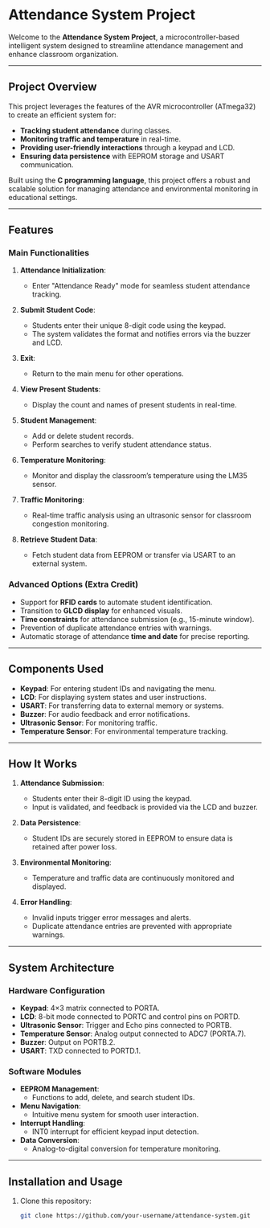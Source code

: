 # Attendance System Project

Welcome to the **Attendance System Project**, a microcontroller-based intelligent system designed to streamline attendance management and enhance classroom organization.

---

## Project Overview

This project leverages the features of the AVR microcontroller (ATmega32) to create an efficient system for:
- **Tracking student attendance** during classes.
- **Monitoring traffic and temperature** in real-time.
- **Providing user-friendly interactions** through a keypad and LCD.
- **Ensuring data persistence** with EEPROM storage and USART communication.

Built using the **C programming language**, this project offers a robust and scalable solution for managing attendance and environmental monitoring in educational settings.

---

## Features

### Main Functionalities
1. **Attendance Initialization**:
   - Enter "Attendance Ready" mode for seamless student attendance tracking.

2. **Submit Student Code**:
   - Students enter their unique 8-digit code using the keypad.
   - The system validates the format and notifies errors via the buzzer and LCD.

3. **Exit**:
   - Return to the main menu for other operations.

4. **View Present Students**:
   - Display the count and names of present students in real-time.

5. **Student Management**:
   - Add or delete student records.
   - Perform searches to verify student attendance status.

6. **Temperature Monitoring**:
   - Monitor and display the classroom’s temperature using the LM35 sensor.

7. **Traffic Monitoring**:
   - Real-time traffic analysis using an ultrasonic sensor for classroom congestion monitoring.

8. **Retrieve Student Data**:
   - Fetch student data from EEPROM or transfer via USART to an external system.

### Advanced Options (Extra Credit)
- Support for **RFID cards** to automate student identification.
- Transition to **GLCD display** for enhanced visuals.
- **Time constraints** for attendance submission (e.g., 15-minute window).
- Prevention of duplicate attendance entries with warnings.
- Automatic storage of attendance **time and date** for precise reporting.

---

## Components Used

- **Keypad**: For entering student IDs and navigating the menu.
- **LCD**: For displaying system states and user instructions.
- **USART**: For transferring data to external memory or systems.
- **Buzzer**: For audio feedback and error notifications.
- **Ultrasonic Sensor**: For monitoring traffic.
- **Temperature Sensor**: For environmental temperature tracking.

---

## How It Works

1. **Attendance Submission**:
   - Students enter their 8-digit ID using the keypad.
   - Input is validated, and feedback is provided via the LCD and buzzer.

2. **Data Persistence**:
   - Student IDs are securely stored in EEPROM to ensure data is retained after power loss.

3. **Environmental Monitoring**:
   - Temperature and traffic data are continuously monitored and displayed.

4. **Error Handling**:
   - Invalid inputs trigger error messages and alerts.
   - Duplicate attendance entries are prevented with appropriate warnings.

---

## System Architecture

### Hardware Configuration

- **Keypad**: 4×3 matrix connected to PORTA.
- **LCD**: 8-bit mode connected to PORTC and control pins on PORTD.
- **Ultrasonic Sensor**: Trigger and Echo pins connected to PORTB.
- **Temperature Sensor**: Analog output connected to ADC7 (PORTA.7).
- **Buzzer**: Output on PORTB.2.
- **USART**: TXD connected to PORTD.1.

### Software Modules

- **EEPROM Management**:
  - Functions to add, delete, and search student IDs.
- **Menu Navigation**:
  - Intuitive menu system for smooth user interaction.
- **Interrupt Handling**:
  - INT0 interrupt for efficient keypad input detection.
- **Data Conversion**:
  - Analog-to-digital conversion for temperature monitoring.

---

## Installation and Usage

1. Clone this repository:

   ```bash
   git clone https://github.com/your-username/attendance-system.git
